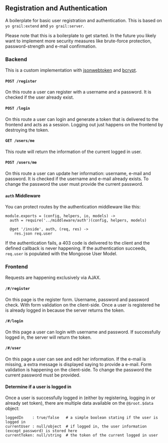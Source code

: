 ## Registration and Authentication

A boilerplate for basic user registration and authentication. This is based on
`yo grail:extend` and `yo grail:server`.

Please note that this is a boilerplate to get started. In the future you likely
want to implement more security measures like brute-force protection,
password-strength and e-mail confirmation.

### Backend

This is a custom implementation with
[jsonwebtoken](https://github.com/auth0/node-jsonwebtoken) and
[bcrypt](https://github.com/ncb000gt/node.bcrypt.js).

#### `POST /register`

On this route a user can register with a username and a password. It is checked
if the user already exist.

#### `POST /login`

On this route a user can login and generate a token that is delivered to the
frontend and acts as a session. Logging out just happens on the frontend by
destroying the token.

#### `GET /users/me`

This route will return the information of the current logged in user.

#### `POST /users/me`

On this route a user can update her information: username, e-mail and password.
It is checked if the username and e-mail already exists. To change the password
the user must provide the current password.

#### `auth` Middleware

You can protect routes by the authentication middleware like this:

    module.exports = (config, helpers, io, models) ->
      auth = require('../middleware/auth')(config, helpers, models)

      @get '/inside', auth, (req, res) ->
        res.json req.user

If the authentication fails, a 403 code is delivered to the client and the
defined callback is never happening. If the authentication succeeds, `req.user`
is populated with the Mongoose User Model.

### Frontend

Requests are happening exclusively via AJAX.

#### `/#/register`

On this page is the register form. Username, password and password check. With
form validation on the client-side. Once a user is registered he is already
logged in because the server returns the token.

#### `/#/login`

On this page a user can login with username and password. If successfully logged
in, the server will return the token.

#### `/#/user`

On this page a user can see and edit her information. If the e-mail is missing,
a extra message is displayed saying to provide a e-mail. Form validation is
happening on the client-side. To change the password the current password must
be provided.

#### Determine if a user is logged in

Once a user is successfully logged in (either by registering, logging in or
already set token), there are multiple data available on the `@$root.$data`
object:

    loggedIn    : true/false   # a simple boolean stating if the user is logged in
    currentUser : null/object  # if logged in, the user information (except password) is stored here
    currentToken: null/string  # the token of the current logged in user

